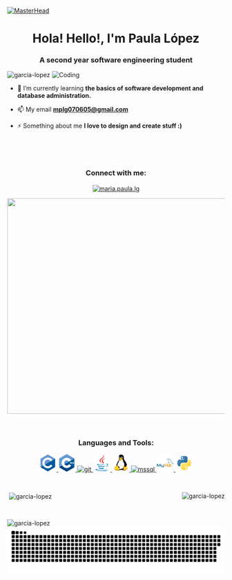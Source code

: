 [![MasterHead](https://openseauserdata.com/files/19b28c8372aaec65623f7ee7332e74be.gif)](https://garcia-lopez.io)
<h1 align="center">Hola! Hello!, I'm Paula López</h1>
<h3 align="center">A second year software engineering student</h3>

<img align="right" alt="Coding" width="400" src="https://64.media.tumblr.com/e02a94eb3ed476b9088dae2247218b35/tumblr_pof1ooiEIG1x6a7yto1_500.gif">

<p align="left"> <img src="https://komarev.com/ghpvc/?username=garcia-lopez&label=Profile%20views&color=0e75b6&style=flat" alt="garcia-lopez" /> </p>

- 🌱 I’m currently learning **the basics of software development and database administration.**

- 📫 My email **mplg070605@gmail.com**

- ⚡ Something about me **I love to design and create stuff :)**

$~~~~~~~~~~~~~~~~~~~~~~$

$~$

<h3 align="center">Connect with me:</h3>
<p align="center">
<a href="https://instagram.com/maria.paula.lg" target="blank"><img align="center" src="https://raw.githubusercontent.com/rahuldkjain/github-profile-readme-generator/master/src/images/icons/Social/instagram.svg" alt="maria.paula.lg" height="30" width="40" /></a>
</p>





<p align="center">
  <img width="900" height="500" src="https://i1.wp.com/hoshiru.net/wp-content/uploads/2016/02/008a02e89562569705c2b30d465e1ba1.gif?fit=500%2C220">
</p>

$~$
$~$
$~$
$~$


<h3 align="center">Languages and Tools:</h3>
<p align="center"> <a href="https://www.cprogramming.com/" target="_blank" rel="noreferrer"> <img src="https://raw.githubusercontent.com/devicons/devicon/master/icons/c/c-original.svg" alt="c" width="40" height="40"/> </a> <a href="https://www.w3schools.com/cpp/" target="_blank" rel="noreferrer"> <img src="https://raw.githubusercontent.com/devicons/devicon/master/icons/cplusplus/cplusplus-original.svg" alt="cplusplus" width="40" height="40"/> </a> <a href="https://git-scm.com/" target="_blank" rel="noreferrer"> <img src="https://www.vectorlogo.zone/logos/git-scm/git-scm-icon.svg" alt="git" width="40" height="40"/> </a> <a href="https://www.java.com" target="_blank" rel="noreferrer"> <img src="https://raw.githubusercontent.com/devicons/devicon/master/icons/java/java-original.svg" alt="java" width="40" height="40"/> </a> <a href="https://www.linux.org/" target="_blank" rel="noreferrer"> <img src="https://raw.githubusercontent.com/devicons/devicon/master/icons/linux/linux-original.svg" alt="linux" width="40" height="40"/> </a> <a href="https://www.microsoft.com/en-us/sql-server" target="_blank" rel="noreferrer"> <img src="https://www.svgrepo.com/show/303229/microsoft-sql-server-logo.svg" alt="mssql" width="40" height="40"/> </a> <a href="https://www.mysql.com/" target="_blank" rel="noreferrer"> <img src="https://raw.githubusercontent.com/devicons/devicon/master/icons/mysql/mysql-original-wordmark.svg" alt="mysql" width="40" height="40"/> </a> <a href="https://www.python.org" target="_blank" rel="noreferrer"> <img src="https://raw.githubusercontent.com/devicons/devicon/master/icons/python/python-original.svg" alt="python" width="40" height="40"/> </a> </p>

$~$
$~$
$~$
$~$


<p><img align="right" src="https://github-readme-stats.vercel.app/api/top-langs?username=garcia-lopez&show_icons=true&theme=jolly" alt="garcia-lopez" /></p>

<p>&nbsp;<img align="center" src="https://github-readme-stats.vercel.app/api?username=garcia-lopez&show_icons=true&theme=jolly" alt="garcia-lopez" /></p>

$~$
$~$
$~$
$~$
$~$
$~$
$~$
$~$
<p><img align="left" src="https://github-readme-streak-stats.herokuapp.com/?user=garcia-lopez&theme=jolly" alt="garcia-lopez" /></p>

![Snake animation](https://github.com/garcia-lopez/garcia-lopez/blob/output/github-contribution-grid-snake.svg)
